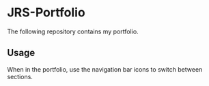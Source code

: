 # JRS-Portfolio

The following repository contains my portfolio.

## Usage

When in the portfolio, use the navigation bar icons to switch between sections.


